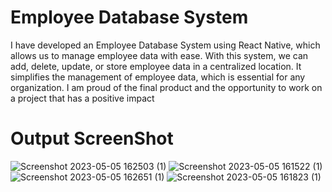 # Employee Database System 
I have developed an Employee Database System using React Native, which allows us to manage employee data with ease. With this system, we can add, delete, update, or store employee data in a centralized location. It simplifies the management of employee data, which is essential for any organization. I am proud of the final product and the opportunity to work on a project that has a positive impact

# Output ScreenShot
![Screenshot 2023-05-05 162503 (1)](https://user-images.githubusercontent.com/113511921/236551495-551e954b-84bb-4445-aa91-3eb2e48e5f22.png)
![Screenshot 2023-05-05 161522 (1)](https://user-images.githubusercontent.com/113511921/236551501-f45ee0f7-795e-41ca-81a0-4b6df6e0af4e.png)
![Screenshot 2023-05-05 162651 (1)](https://user-images.githubusercontent.com/113511921/236551508-7d2c12ef-c9bc-433d-9be8-afed2f631e2a.png)
![Screenshot 2023-05-05 161823 (1)](https://user-images.githubusercontent.com/113511921/236551512-d6ba69ea-0622-40bb-bac4-285bf0db6a33.png)
